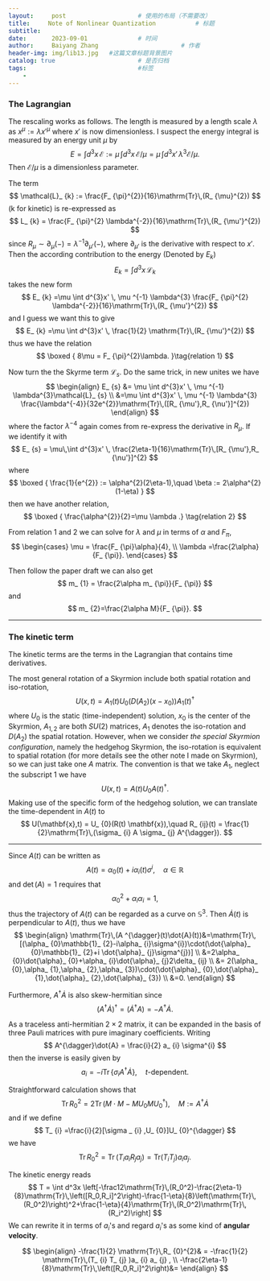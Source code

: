 ```yaml
---
layout:     post   				    # 使用的布局（不需要改）
title:     Note of Nonlinear Quantization 			# 标题 
subtitle:   
date:       2023-09-01 				# 时间
author:     Baiyang Zhang 						# 作者
header-img: img/lib13.jpg 	#这篇文章标题背景图片
catalog: true 						# 是否归档
tags:								#标签
    - 
---
```


### The Lagrangian

The rescaling works as follows. The length is measured by a length scale $\lambda$ as $x^{\mu} := \lambda x'^{\mu}$ where $x'$ is now dimensionless. I suspect the energy integral is measured by an energy unit $\mu$ by 
$$
E = \int d^{3}x \,  \mathcal{E} := \mu\, \int d^{3}x \,  \mathcal{E} / \mu =\mu\, \int d^{3}x' \, \lambda^{3} \mathcal{E} / \mu.
$$
Then $\mathcal{E} / \mu$ is a dimensionless parameter. 

The term 
$$
\mathcal{L}_ {k} := \frac{F_ {\pi}^{2}}{16}\mathrm{Tr}\,(R_ {\mu}^{2})
$$
(k for kinetic) is re-expressed as
$$
L_ {k} = \frac{F_ {\pi}^{2} \lambda^{-2}}{16}\mathrm{Tr}\,(R_ {\mu'}^{2})
$$
since $R_ {\mu} \sim \partial_ {\mu}(-) = \lambda ^{-1}\partial_ {\mu'}(-)$, where $\partial_ {\mu'}$ is the derivative with respect to $x'$. Then the according contribution to the energy (Denoted by $E_ {k}$)
$$
E_ {k} = \int d^{3}x \,  \mathcal{L}_ {k}
$$
takes the new form
$$
E_ {k} =\mu \int d^{3}x' \, \mu ^{-1}  \lambda^{3} \frac{F_ {\pi}^{2} \lambda^{-2}}{16}\mathrm{Tr}\,(R_ {\mu'}^{2})
$$
and I guess we want this to give
$$
E_ {k} =\mu \int d^{3}x' \, \frac{1}{2} \mathrm{Tr}\,(R_ {\mu'}^{2})
$$
thus we have the relation
$$
\boxed { 
8\mu = F_ {\pi}^{2}\lambda.
}\tag{relation 1}
$$

Now turn the the Skyrme term $\mathcal{L}_ {s}$. Do the same trick, in new unites we have 
$$
\begin{align}
E_ {s} &= \mu \int d^{3}x' \,  \mu ^{-1} \lambda^{3}\mathcal{L}_ {s} \\
&=\mu \int d^{3}x' \,  \mu ^{-1} \lambda^{3} \frac{\lambda^{-4}}{32e^{2}}\mathrm{Tr}\,([R_ {\mu'},R_ {\nu'}]^{2})
\end{align}
$$
where the factor $\lambda^{-4}$ again comes from re-express the derivative in $R_ {\mu}$. If we identify it with
$$
E_ {s} = \mu\,\int d^{3}x' \, \frac{2\eta-1}{16}\mathrm{Tr}\,[R_ {\mu'},R_ {\nu'}]^{2}
$$
where 
$$
\boxed { 
\frac{1}{e^{2}} := \alpha^{2}(2\eta-1),\quad  \beta := 2\alpha^{2}(1-\eta)
}
$$
then we have another relation,
$$
\boxed { \frac{\alpha^{2}}{2}=\mu \lambda .}
\tag{relation 2}
$$

From relation 1 and 2 we can solve for $\lambda$ and $\mu$ in terms of $\alpha$ and $F_ {\pi}$, 
$$
\begin{cases}
\mu = \frac{F_ {\pi}\alpha}{4}, \\
\lambda =\frac{2\alpha}{F_ {\pi}}.
\end{cases}
$$

Then follow the paper draft we can also get 
$$
m_ {1} = \frac{2\alpha m_ {\pi}}{F_ {\pi}}
$$
and 
$$
m_ {2}=\frac{2\alpha M}{F_ {\pi}}.
$$

- - -

### The kinetic term

The kinetic terms are the terms in the Lagrangian that contains time derivatives.

The most general rotation of a Skyrmion include both spatial rotation and iso-rotation, 
$$
U(x,t) = A_ {1}(t) U_ {0}(D(A_ {2})(x-x_ {0})) A_ {1}(t)^{\dagger}
$$
where $U_ {0}$ is the static (time-independent) solution, $x_ {0}$ is the center of the Skyrmion, $A_ {1,2}$ are both $SU(2)$ matrices, $A_ {1}$ denotes the iso-rotation and $D(A_ {2})$ the spatial rotation. However, when we consider *the special Skyrmion configuration*, namely the hedgehog Skyrmion, the iso-rotation is equivalent to spatial rotation (for more details see the other note I made on Skyrmion), so we can just take one $A$ matrix. The convention is that we take $A_ {1}$, neglect the subscript $1$ we have
$$
U(x,t) = A(t)U_ {0}A(t)^{\dagger}.
$$
Making use of the specific form of the hedgehog solution, we can translate the time-dependent in $A(t)$ to 
$$
U(\mathbf{x},t) = U_ {0}(R(t) \mathbf{x}),\quad  R_ {ij}(t) = \frac{1}{2}\mathrm{Tr}\,(\sigma_ {i} A \sigma_ {j} A^{\dagger}).
$$

- - -

Since $A(t)$ can be written as 
$$
A(t) = \alpha_ {0}(t) + i\alpha_ {i}(t)\sigma^{i}, \quad  \alpha \in \mathbb{R}
$$
and $\det(A)=1$ requires that 
$$
\alpha_ {0}^{2}+\alpha_ {i}\alpha_ {i} = 1,
$$
thus the trajectory of $A(t)$ can be regarded as a curve on $\mathbb{S}^{3}$. Then $\dot{A}(t)$ is perpendicular to $A(t)$, thus we have 
$$
\begin{align}
\mathrm{Tr}\,(A ^{\dagger}(t)\dot{A}(t))&=\mathrm{Tr}\,[(\alpha_ {0}\mathbb{1}_ {2}-i\alpha_ {i}\sigma^{i})\cdot(\dot{\alpha}_ {0}\mathbb{1}_ {2}+i \dot{\alpha}_ {j}\sigma^{j})] \\
&=2\alpha_ {0}\dot{\alpha}_ {0}+\alpha_ {i}\dot{\alpha}_ {j}2\delta_ {ij} \\
&= 2(\alpha_ {0},\alpha_ {1},\alpha_ {2},\alpha_ {3})\cdot(\dot{\alpha}_ {0},\dot{\alpha}_ {1},\dot{\alpha}_ {2},\dot{\alpha}_ {3}) \\
&=0.
\end{align}
$$

Furthermore, $A^{\dagger}\dot{A}$ is also skew-hermitian since 
$$
(A^{\dagger}\dot{A})^{\dagger}=(\dot{A}^{\dagger} A) = -A^{\dagger}\dot{A}.
$$

As a traceless anti-hermitian $2\times 2$ matrix, it can be expanded in the basis of three Pauli matrices with pure imaginary coefficients. Writing
$$
A^{\dagger}\dot{A} = \frac{i}{2} a_ {i} \sigma^{i}
$$
then the inverse is easily given by 
$$
a_ {i} = -i \mathrm{Tr}\,\left\{ \sigma _ {i} A^{\dagger}\dot{A} \right\} ,\quad  t\text{-dependent.}
$$

Straightforward calculation shows that 
$$
\mathrm{Tr}\,R_ {0}^{2}=2\mathrm{Tr}\,(M\cdot M-MU_ {0}MU_ {0}^{\dagger}),\quad  M:=A^{\dagger}\dot{A}
$$
and if we define 
$$
T_ {i} =\frac{i}{2}[\sigma _ {i} ,U_ {0}]U_ {0}^{\dagger}
$$
we have
$$
\mathrm{Tr}\,R_ {0}^{2}=\mathrm{Tr}\,(T_ {i} a_ {i} R_ {j} a_ {j} ) = \mathrm{Tr}(T_ {i} T_ {j} )a_ {i} a_ {j} .
$$

The kinetic energy reads
$$
T = \int d^3x \left[-\frac12\mathrm{Tr}\,(R_0^2)-\frac{2\eta-1}{8}\mathrm{Tr}\,\left([R_0,R_i]^2\right)-\frac{1-\eta}{8}\left(\mathrm{Tr}\,(R_0^2)\right)^2+\frac{1-\eta}{4}\mathrm{Tr}\,(R_0^2)\mathrm{Tr}\,(R_i^2)\right]
$$
We can rewrite it in terms of $a_ {i}$'s and regard $a_ {i}$'s as some kind of **angular velocity**. 

$$
\begin{align}
-\frac{1}{2} \mathrm{Tr}\,R_ {0}^{2}& = -\frac{1}{2} \mathrm{Tr}\,(T_ {i} T_ {j} )a_ {i} a_ {j} , \\
-\frac{2\eta-1}{8}\mathrm{Tr}\,\left([R_0,R_i]^2\right)&= 
\end{align}
$$
